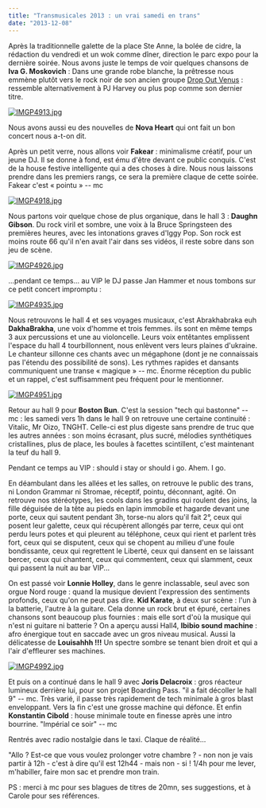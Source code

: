 ```yaml
---
title: "Transmusicales 2013 : un vrai samedi en trans"
date: "2013-12-08"
---
```


Après la traditionnelle galette de la place Ste Anne, la bolée de cidre, la rédaction du vendredi et un wok comme dîner, direction le parc expo pour la dernière soirée. Nous avons juste le temps de voir quelques chansons de **Iva G. Moskovich** : Dans une grande robe blanche, la prêtresse nous emmène plutôt vers le rock noir de son ancien groupe [Drop Out Venus](https://soundcloud.com/dropoutvenus) : ressemble alternativement à PJ Harvey ou plus pop comme son dernier titre.

[![IMGP4913.jpg](images/11275600536_a8119edb58_z.jpg)](http://www.flickr.com/photos/31719094@N04/11275600536/ "IMGP4913.jpg by bamthomas, on Flickr")

Nous avons aussi eu des nouvelles de **Nova Heart** qui ont fait un bon concert nous a-t-on dit.

Après un petit verre, nous allons voir **Fakear** : minimalisme créatif, pour un jeune DJ. Il se donne à fond, est ému d'être devant ce public conquis. C'est de la house festive intelligente qui a des choses à dire. Nous nous laissons prendre dans les premiers rangs, ce sera la première claque de cette soirée. Fakear c'est « pointu » -- mc

[![IMGP4918.jpg](images/11275672803_238989ea91_z.jpg)](http://www.flickr.com/photos/31719094@N04/11275672803/ "IMGP4918.jpg by bamthomas, on Flickr")

Nous partons voir quelque chose de plus organique, dans le hall 3 : **Daughn Gibson**. Du rock viril et sombre, une voix à la Bruce Springsteen des premières heures, avec les intonations graves d'Iggy Pop. Son rock est moins route 66 qu'il n'en avait l'air dans ses vidéos, il reste sobre dans son jeu de scène.

[![IMGP4926.jpg](images/11275639514_290297d06d_z.jpg)](http://www.flickr.com/photos/31719094@N04/11275639514/ "IMGP4926.jpg by bamthomas, on Flickr")

...pendant ce temps... au VIP le DJ passe Jan Hammer et nous tombons sur ce petit concert impromptu :

[![IMGP4935.jpg](images/11275608966_48370c1477.jpg)](http://www.flickr.com/photos/31719094@N04/11275608966/ "IMGP4935.jpg by bamthomas, on Flickr")

Nous retrouvons le hall 4 et ses voyages musicaux, c'est Abrakhabraka euh **DakhaBrakha**, une voix d'homme et trois femmes. ils sont en même temps 3 aux percussions et une au violoncelle. Leurs voix entêtantes emplissent l'espace du hall 4 tourbillonnent, nous enlèvent vers leurs plaines d'ukraine. Le chanteur sillonne ces chants avec un mégaphone (dont je ne connaissais pas l'étendu des possibilité de sons). Les rythmes rapides et dansants communiquent une transe « magique » -- mc. Énorme réception du public et un rappel, c'est suffisamment peu fréquent pour le mentionner.

[![IMGP4951.jpg](images/11275611896_ab0d674a66.jpg)](http://www.flickr.com/photos/31719094@N04/11275611896/ "IMGP4951.jpg by bamthomas, on Flickr")

Retour au hall 9 pour **Boston Bun**. C'est la session "tech qui bastonne" -- mc : les samedi vers 1h dans le hall 9 on retrouve une certaine continuité : Vitalic, Mr Oizo, TNGHT. Celle-ci est plus digeste sans prendre de truc que les autres années : son moins écrasant, plus sucré, mélodies synthétiques cristallines, plus de place, les boules à facettes scintillent, c'est maintenant la teuf du hall 9.

Pendant ce temps au VIP : should i stay or should i go. Ahem. I go.

En déambulant dans les allées et les salles, on retrouve le public des trans, ni London Grammar ni Stromae, réceptif, pointu, déconnant, agité. On retrouve nos stéréotypes, les cools dans les gradins qui roulent des joins, la fille déguisée de la tête au pieds en lapin immobile et hagarde devant une porte, ceux qui sautent pendant 3h, torse-nu alors qu'il fait 2°, ceux qui posent leur galette, ceux qui récupèrent allongés par terre, ceux qui ont perdu leurs potes et qui pleurent au téléphone, ceux qui rient et parlent très fort, ceux qui se disputent, ceux qui se chopent au milieu d'une foule bondissante, ceux qui regrettent le Liberté, ceux qui dansent en se laissant bercer, ceux qui chantent, ceux qui commentent, ceux qui slamment, ceux qui passent la nuit au bar VIP...

On est passé voir **Lonnie Holley**, dans le genre inclassable, seul avec son orgue Nord rouge : quand la musique devient l'expression des sentiments profonds, ceux qu'on ne peut pas dire. **Kid Karate**, à deux sur scène : l'un à la batterie, l'autre à la guitare. Cela donne un rock brut et épuré, certaines chansons sont beaucoup plus fournies : mais elle sort d'où la musique qui n'est ni guitare ni batterie ? On a aperçu aussi Hall4, **Ibibio sound machine** : afro énergique tout en saccade avec un gros niveau musical. Aussi la délicatesse de **Louisahhh !!!** Un spectre sombre se tenant bien droit et qui a l'air d'effleurer ses machines.

[![IMGP4992.jpg](images/11275615336_30e4eb2447.jpg)](http://www.flickr.com/photos/31719094@N04/11275615336/ "IMGP4992.jpg by bamthomas, on Flickr")

Et puis on a continué dans le hall 9 avec **Joris Delacroix** : gros réacteur lumineux derrière lui, pour son projet Boarding Pass. "il a fait décoller le hall 9" -- mc. Très varié, il passe très rapidement de tech minimale à gros blast enveloppant. Vers la fin c'est une grosse machine qui défonce. Et enfin **Konstantin Cibold** : house minimale toute en finesse après une intro bourrine. "Impérial ce soir" -- mc

Rentrés avec radio nostalgie dans le taxi. Claque de réalité...

"Allo ? Est-ce que vous voulez prolonger votre chambre ? - non non je vais partir à 12h - c'est à dire qu'il est 12h44 - mais non - si ! 1/4h pour me lever, m'habiller, faire mon sac et prendre mon train.

PS : merci à mc pour ses blagues de titres de 20mn, ses suggestions, et à Carole pour ses références.
